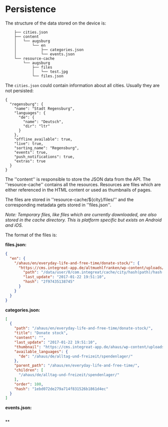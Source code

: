 # Persistence

The structure of the data stored on the device is:

```
    ├── cities.json
    ├── content
    │   └── augsburg
    │       └── en
    │           ├── categories.json
    │           └── events.json
    └── resource-cache
        └── augsburg
            ├── files
            │   └── test.jpg
            └── files.json
```

The `cities.json` could contain information about all cities. Usually they are not persisted:
```
{
  "regensburg": {
    "name": "Stadt Regensburg",
    "languages": {
      "de": {
        "name": "Deutsch",
        "dir": "ltr"
      }
    },
    "offline_available": true,
    "live": true,
    "sorting_name": "Regensburg",
    "events": true,
    "push_notifications": true,
    "extras": true
  }
}
```

The ''content'' is responsible to store the JSON data from the API.
The ''resource-cache'' contains all the resources. Resources are files which are either referenced in the HTML content or used as thumbnails of pages.

The files are stored in ''resource-cache/${city}/files/'' and the corresponding metadata gets stored in ''files.json''.

*Note: Temporary files, like files which are currently downloaded, are also stored in the cache directory. This is platform specific but exists on Android and iOS.*

The format of the files is:

**files.json:**
```json
{
  "en": {
    "/ahaus/en/everyday-life-and-free-time/donate-stock/": {
      "https://cms.integreat-app.de/altmuehlfranken/wp-content/uploads/sites/163/2017/11/calendar159-150x150.png": {
        "path": "/data/user/0/com.integreat/cache/city/hash(path)/hash(url).extension(url)",
        "last_update": "2017-01-22 19:51:10",
        "hash": "2f97435138745"
      }
    }
  }
}
```

**categories.json:**
```json
[
  {
    "path": "/ahaus/en/everyday-life-and-free-time/donate-stock/",
    "title": "Donate stock",
    "content": "",
    "last_update": "2017-01-22 19:51:10",
    "thumbnail": "https://cms.integreat-app.de/ahaus/wp-content/uploads/sites/20/2016/05/truck69b-150x150.png",
    "available_languages": {
      "de": "/ahaus/de/alltag-und-freizeit/spendenlager/"
    },
    "parent_path": "/ahaus/en/everyday-life-and-free-time/",
    "children": [
      "/ahaus/de/alltag-und-freizeit/spendenlager/"
    ],
    "order": 100,
    "hash": "1ebd072de279a714f831526b1861d4ec"
  }
]
```

**events.json:**
```json

```

**
